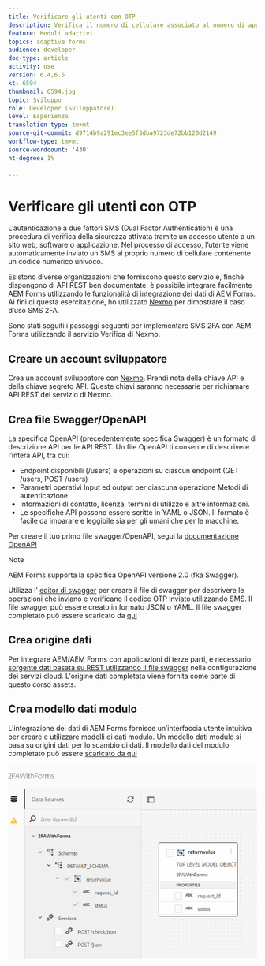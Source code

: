 ```yaml
---
title: Verificare gli utenti con OTP
description: Verifica il numero di cellulare associato al numero di applicazione utilizzando OTP.
feature: Moduli adattivi
topics: adaptive forms
audience: developer
doc-type: article
activity: use
version: 6.4,6.5
kt: 6594
thumbnail: 6594.jpg
topic: Sviluppo
role: Developer (Sviluppatore)
level: Esperienza
translation-type: tm+mt
source-git-commit: d9714b9a291ec3ee5f3dba9723de72bb120d2149
workflow-type: tm+mt
source-wordcount: '430'
ht-degree: 1%

---
```




# Verificare gli utenti con OTP

L’autenticazione a due fattori SMS (Dual Factor Authentication) è una procedura di verifica della sicurezza attivata tramite un accesso utente a un sito web, software o applicazione. Nel processo di accesso, l’utente viene automaticamente inviato un SMS al proprio numero di cellulare contenente un codice numerico univoco.

Esistono diverse organizzazioni che forniscono questo servizio e, finché dispongono di API REST ben documentate, è possibile integrare facilmente AEM Forms utilizzando le funzionalità di integrazione dei dati di AEM Forms. Ai fini di questa esercitazione, ho utilizzato [Nexmo](https://developer.nexmo.com/verify/overview) per dimostrare il caso d’uso SMS 2FA.

Sono stati seguiti i passaggi seguenti per implementare SMS 2FA con AEM Forms utilizzando il servizio Verifica di Nexmo.

## Creare un account sviluppatore

Crea un account sviluppatore con [Nexmo](https://dashboard.nexmo.com/sign-in). Prendi nota della chiave API e della chiave segreto API. Queste chiavi saranno necessarie per richiamare API REST del servizio di Nexmo.

## Crea file Swagger/OpenAPI

La specifica OpenAPI (precedentemente specifica Swagger) è un formato di descrizione API per le API REST. Un file OpenAPI ti consente di descrivere l’intera API, tra cui:

* Endpoint disponibili (/users) e operazioni su ciascun endpoint (GET /users, POST /users)
* Parametri operativi Input ed output per ciascuna operazione
Metodi di autenticazione
* Informazioni di contatto, licenza, termini di utilizzo e altre informazioni.
* Le specifiche API possono essere scritte in YAML o JSON. Il formato è facile da imparare e leggibile sia per gli umani che per le macchine.

Per creare il tuo primo file swagger/OpenAPI, segui la [documentazione OpenAPI](https://swagger.io/docs/specification/2-0/basic-structure/)

>[!NOTE]
> AEM Forms supporta la specifica OpenAPI versione 2.0 (fka Swagger).

Utilizza l’ [editor di swagger](https://editor.swagger.io/) per creare il file di swagger per descrivere le operazioni che inviano e verificano il codice OTP inviato utilizzando SMS. Il file swagger può essere creato in formato JSON o YAML. Il file swagger completato può essere scaricato da [qui](assets/two-factore-authentication-swagger.zip)

## Crea origine dati

Per integrare AEM/AEM Forms con applicazioni di terze parti, è necessario [sorgente dati basata su REST utilizzando il file swagger](https://docs.adobe.com/content/help/en/experience-manager-learn/forms/ic-web-channel-tutorial/parttwo.html) nella configurazione dei servizi cloud. L&#39;origine dati completata viene fornita come parte di questo corso assets.

## Crea modello dati modulo

L’integrazione dei dati di AEM Forms fornisce un’interfaccia utente intuitiva per creare e utilizzare [modelli di dati modulo](https://docs.adobe.com/content/help/en/experience-manager-65/forms/form-data-model/create-form-data-models.html). Un modello dati modulo si basa su origini dati per lo scambio di dati.
Il modello dati del modulo completato può essere [scaricato da qui](assets/sms-2fa-fdm.zip)

![fdm](assets/2FA-fdm.PNG)
